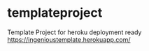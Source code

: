 # templateproject
Template Project for heroku deployment ready
https://ingenioustemplate.herokuapp.com/
